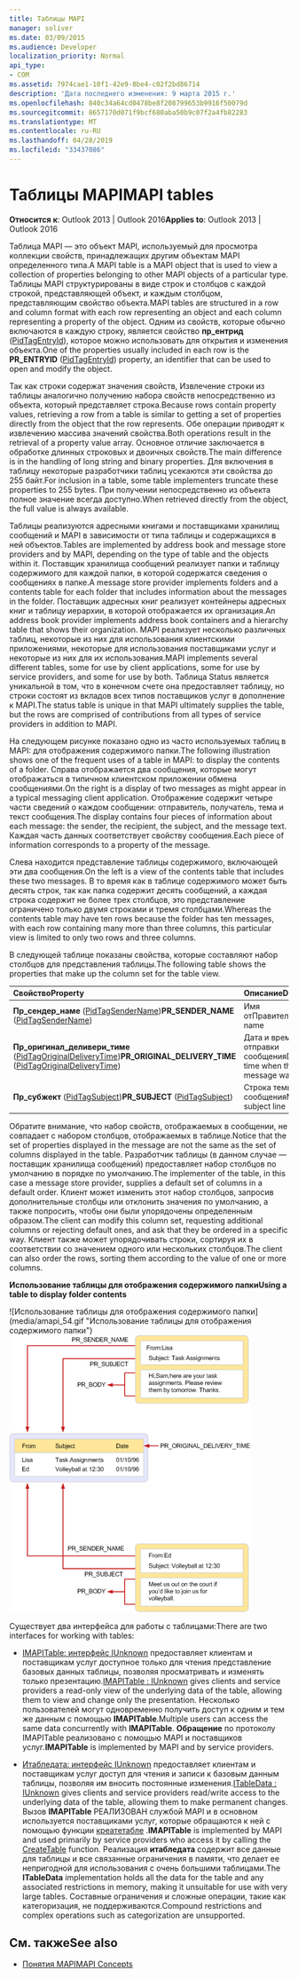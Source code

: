 ```yaml
---
title: Таблицы MAPI
manager: soliver
ms.date: 03/09/2015
ms.audience: Developer
localization_priority: Normal
api_type:
- COM
ms.assetid: 7974cae1-10f1-42e9-8be4-c02f2bd86714
description: 'Дата последнего изменения: 9 марта 2015 г.'
ms.openlocfilehash: 840c34a64cd0478be8f208799653b9916f50079d
ms.sourcegitcommit: 8657170d071f9bcf680aba50b9c07f2a4fb82283
ms.translationtype: MT
ms.contentlocale: ru-RU
ms.lasthandoff: 04/28/2019
ms.locfileid: "33437086"
---
```

# <a name="mapi-tables"></a><span data-ttu-id="f65dc-103">Таблицы MAPI</span><span class="sxs-lookup"><span data-stu-id="f65dc-103">MAPI tables</span></span>
  
<span data-ttu-id="f65dc-104">**Относится к**: Outlook 2013 | Outlook 2016</span><span class="sxs-lookup"><span data-stu-id="f65dc-104">**Applies to**: Outlook 2013 | Outlook 2016</span></span> 
  
<span data-ttu-id="f65dc-105">Таблица MAPI — это объект MAPI, используемый для просмотра коллекции свойств, принадлежащих другим объектам MAPI определенного типа.</span><span class="sxs-lookup"><span data-stu-id="f65dc-105">A MAPI table is a MAPI object that is used to view a collection of properties belonging to other MAPI objects of a particular type.</span></span> <span data-ttu-id="f65dc-106">Таблицы MAPI структурированы в виде строк и столбцов с каждой строкой, представляющей объект, и каждым столбцом, представляющим свойство объекта.</span><span class="sxs-lookup"><span data-stu-id="f65dc-106">MAPI tables are structured in a row and column format with each row representing an object and each column representing a property of the object.</span></span> <span data-ttu-id="f65dc-107">Одним из свойств, которые обычно включаются в каждую строку, является свойство **пр_ентрид** ([PidTagEntryId](pidtagentryid-canonical-property.md)), которое можно использовать для открытия и изменения объекта.</span><span class="sxs-lookup"><span data-stu-id="f65dc-107">One of the properties usually included in each row is the **PR_ENTRYID** ([PidTagEntryId](pidtagentryid-canonical-property.md)) property, an identifier that can be used to open and modify the object.</span></span> 
  
<span data-ttu-id="f65dc-108">Так как строки содержат значения свойств, Извлечение строки из таблицы аналогично получению набора свойств непосредственно из объекта, который представляет строка.</span><span class="sxs-lookup"><span data-stu-id="f65dc-108">Because rows contain property values, retrieving a row from a table is similar to getting a set of properties directly from the object that the row represents.</span></span> <span data-ttu-id="f65dc-109">Обе операции приводят к извлечению массива значений свойства.</span><span class="sxs-lookup"><span data-stu-id="f65dc-109">Both operations result in the retrieval of a property value array.</span></span> <span data-ttu-id="f65dc-110">Основное отличие заключается в обработке длинных строковых и двоичных свойств.</span><span class="sxs-lookup"><span data-stu-id="f65dc-110">The main difference is in the handling of long string and binary properties.</span></span> <span data-ttu-id="f65dc-111">Для включения в таблицу некоторые разработчики таблиц усекаются эти свойства до 255 байт.</span><span class="sxs-lookup"><span data-stu-id="f65dc-111">For inclusion in a table, some table implementers truncate these properties to 255 bytes.</span></span> <span data-ttu-id="f65dc-112">При получении непосредственно из объекта полное значение всегда доступно.</span><span class="sxs-lookup"><span data-stu-id="f65dc-112">When retrieved directly from the object, the full value is always available.</span></span>
  
<span data-ttu-id="f65dc-113">Таблицы реализуются адресными книгами и поставщиками хранилищ сообщений и MAPI в зависимости от типа таблицы и содержащихся в ней объектов.</span><span class="sxs-lookup"><span data-stu-id="f65dc-113">Tables are implemented by address book and message store providers and by MAPI, depending on the type of table and the objects within it.</span></span> <span data-ttu-id="f65dc-114">Поставщик хранилища сообщений реализует папки и таблицу содержимого для каждой папки, в которой содержатся сведения о сообщениях в папке.</span><span class="sxs-lookup"><span data-stu-id="f65dc-114">A message store provider implements folders and a contents table for each folder that includes information about the messages in the folder.</span></span> <span data-ttu-id="f65dc-115">Поставщик адресных книг реализует контейнеры адресных книг и таблицу иерархии, в которой отображается их организация.</span><span class="sxs-lookup"><span data-stu-id="f65dc-115">An address book provider implements address book containers and a hierarchy table that shows their organization.</span></span> <span data-ttu-id="f65dc-116">MAPI реализует несколько различных таблиц, некоторые из них для использования клиентскими приложениями, некоторые для использования поставщиками услуг и некоторые из них для их использования.</span><span class="sxs-lookup"><span data-stu-id="f65dc-116">MAPI implements several different tables, some for use by client applications, some for use by service providers, and some for use by both.</span></span> <span data-ttu-id="f65dc-117">Таблица Status является уникальной в том, что в конечном счете она предоставляет таблицу, но строки состоят из вкладов всех типов поставщиков услуг в дополнение к MAPI.</span><span class="sxs-lookup"><span data-stu-id="f65dc-117">The status table is unique in that MAPI ultimately supplies the table, but the rows are comprised of contributions from all types of service providers in addition to MAPI.</span></span> 
  
<span data-ttu-id="f65dc-118">На следующем рисунке показано одно из часто используемых таблиц в MAPI: для отображения содержимого папки.</span><span class="sxs-lookup"><span data-stu-id="f65dc-118">The following illustration shows one of the frequent uses of a table in MAPI: to display the contents of a folder.</span></span> <span data-ttu-id="f65dc-119">Справа отображается два сообщения, которые могут отображаться в типичном клиентском приложении обмена сообщениями.</span><span class="sxs-lookup"><span data-stu-id="f65dc-119">On the right is a display of two messages as might appear in a typical messaging client application.</span></span> <span data-ttu-id="f65dc-120">Отображение содержит четыре части сведений о каждом сообщении: отправитель, получатель, тема и текст сообщения.</span><span class="sxs-lookup"><span data-stu-id="f65dc-120">The display contains four pieces of information about each message: the sender, the recipient, the subject, and the message text.</span></span> <span data-ttu-id="f65dc-121">Каждая часть данных соответствует свойству сообщения.</span><span class="sxs-lookup"><span data-stu-id="f65dc-121">Each piece of information corresponds to a property of the message.</span></span>
  
<span data-ttu-id="f65dc-122">Слева находится представление таблицы содержимого, включающей эти два сообщения.</span><span class="sxs-lookup"><span data-stu-id="f65dc-122">On the left is a view of the contents table that includes these two messages.</span></span> <span data-ttu-id="f65dc-123">В то время как в таблице содержимого может быть десять строк, так как папка содержит десять сообщений, а каждая строка содержит не более трех столбцов, это представление ограничено только двумя строками и тремя столбцами.</span><span class="sxs-lookup"><span data-stu-id="f65dc-123">Whereas the contents table may have ten rows because the folder has ten messages, with each row containing many more than three columns, this particular view is limited to only two rows and three columns.</span></span>
  
<span data-ttu-id="f65dc-124">В следующей таблице показаны свойства, которые составляют набор столбцов для представления таблицы.</span><span class="sxs-lookup"><span data-stu-id="f65dc-124">The following table shows the properties that make up the column set for the table view.</span></span>
  
|<span data-ttu-id="f65dc-125">**Свойство**</span><span class="sxs-lookup"><span data-stu-id="f65dc-125">**Property**</span></span>|<span data-ttu-id="f65dc-126">**Описание**</span><span class="sxs-lookup"><span data-stu-id="f65dc-126">**Description**</span></span>|
|:-----|:-----|
|<span data-ttu-id="f65dc-127">**Пр_сендер_наме** ([PidTagSenderName](pidtagsendername-canonical-property.md))</span><span class="sxs-lookup"><span data-stu-id="f65dc-127">**PR_SENDER_NAME** ([PidTagSenderName](pidtagsendername-canonical-property.md))</span></span>  <br/> |<span data-ttu-id="f65dc-128">Имя отПравителя</span><span class="sxs-lookup"><span data-stu-id="f65dc-128">Sender name</span></span>  <br/> |
|<span data-ttu-id="f65dc-129">**Пр_оригинал_деливери_тиме** ([PidTagOriginalDeliveryTime](pidtagoriginaldeliverytime-canonical-property.md))</span><span class="sxs-lookup"><span data-stu-id="f65dc-129">**PR_ORIGINAL_DELIVERY_TIME** ([PidTagOriginalDeliveryTime](pidtagoriginaldeliverytime-canonical-property.md))</span></span>  <br/> |<span data-ttu-id="f65dc-130">Дата и время отправки сообщения</span><span class="sxs-lookup"><span data-stu-id="f65dc-130">Date and time when the message was sent</span></span>  <br/> |
|<span data-ttu-id="f65dc-131">**Пр_субжект** ([PidTagSubject](pidtagsubject-canonical-property.md))</span><span class="sxs-lookup"><span data-stu-id="f65dc-131">**PR_SUBJECT** ([PidTagSubject](pidtagsubject-canonical-property.md))</span></span>  <br/> |<span data-ttu-id="f65dc-132">Строка темы сообщения</span><span class="sxs-lookup"><span data-stu-id="f65dc-132">Message subject line</span></span>  <br/> |
   
<span data-ttu-id="f65dc-133">Обратите внимание, что набор свойств, отображаемых в сообщении, не совпадает с набором столбцов, отображаемых в таблице.</span><span class="sxs-lookup"><span data-stu-id="f65dc-133">Notice that the set of properties displayed in the message are not the same as the set of columns displayed in the table.</span></span> <span data-ttu-id="f65dc-134">Разработчик таблицы (в данном случае — поставщик хранилища сообщений) предоставляет набор столбцов по умолчанию в порядке по умолчанию.</span><span class="sxs-lookup"><span data-stu-id="f65dc-134">The implementer of the table, in this case a message store provider, supplies a default set of columns in a default order.</span></span> <span data-ttu-id="f65dc-135">Клиент может изменить этот набор столбцов, запросив дополнительные столбцы или отклонить значения по умолчанию, а также попросить, чтобы они были упорядочены определенным образом.</span><span class="sxs-lookup"><span data-stu-id="f65dc-135">The client can modify this column set, requesting additional columns or rejecting default ones, and ask that they be ordered in a specific way.</span></span> <span data-ttu-id="f65dc-136">Клиент также может упорядочивать строки, сортируя их в соответствии со значением одного или нескольких столбцов.</span><span class="sxs-lookup"><span data-stu-id="f65dc-136">The client can also order the rows, sorting them according to the value of one or more columns.</span></span>
  
<span data-ttu-id="f65dc-137">**Использование таблицы для отображения содержимого папки**</span><span class="sxs-lookup"><span data-stu-id="f65dc-137">**Using a table to display folder contents**</span></span>
  
<span data-ttu-id="f65dc-138">![Использование таблицы для отображения содержимого папки] (media/amapi_54.gif "Использование таблицы для отображения содержимого папки")</span><span class="sxs-lookup"><span data-stu-id="f65dc-138">![Using a table to display folder contents](media/amapi_54.gif "Using a table to display folder contents")</span></span>
  
<span data-ttu-id="f65dc-139">Существует два интерфейса для работы с таблицами:</span><span class="sxs-lookup"><span data-stu-id="f65dc-139">There are two interfaces for working with tables:</span></span>
  
- <span data-ttu-id="f65dc-140">[IMAPITable: интерфейс IUnknown](imapitableiunknown.md) предоставляет клиентам и поставщикам услуг доступное только для чтения представление базовых данных таблицы, позволяя просматривать и изменять только презентацию.</span><span class="sxs-lookup"><span data-stu-id="f65dc-140">[IMAPITable : IUnknown](imapitableiunknown.md) gives clients and service providers a read-only view of the underlying data of the table, allowing them to view and change only the presentation.</span></span> <span data-ttu-id="f65dc-141">Несколько пользователей могут одновременно получить доступ к одним и тем же данным с помощью **IMAPITable**.</span><span class="sxs-lookup"><span data-stu-id="f65dc-141">Multiple users can access the same data concurrently with **IMAPITable**.</span></span> <span data-ttu-id="f65dc-142">**Обращение** по протоколу IMAPITable реализовано с помощью MAPI и поставщиков услуг.</span><span class="sxs-lookup"><span data-stu-id="f65dc-142">**IMAPITable** is implemented by MAPI and by service providers.</span></span> 
    
- <span data-ttu-id="f65dc-143">[Итабледата: интерфейс IUnknown](itabledataiunknown.md) предоставляет клиентам и поставщикам услуг доступ для чтения и записи к базовым данным таблицы, позволяя им вносить постоянные изменения.</span><span class="sxs-lookup"><span data-stu-id="f65dc-143">[ITableData : IUnknown](itabledataiunknown.md) gives clients and service providers read/write access to the underlying data of the table, allowing them to make permanent changes.</span></span> <span data-ttu-id="f65dc-144">Вызов **IMAPITable** РЕАЛИЗОВАН службой MAPI и в основном используется поставщиками услуг, которые обращаются к ней с помощью функции [креатетабле](createtable.md) .</span><span class="sxs-lookup"><span data-stu-id="f65dc-144">**IMAPITable** is implemented by MAPI and used primarily by service providers who access it by calling the [CreateTable](createtable.md) function.</span></span> <span data-ttu-id="f65dc-145">Реализация **итабледата** содержит все данные для таблицы и все связанные ограничения в памяти, что делает ее непригодной для использования с очень большими таблицами.</span><span class="sxs-lookup"><span data-stu-id="f65dc-145">The **ITableData** implementation holds all the data for the table and any associated restrictions in memory, making it unsuitable for use with very large tables.</span></span> <span data-ttu-id="f65dc-146">Составные ограничения и сложные операции, такие как категоризация, не поддерживаются.</span><span class="sxs-lookup"><span data-stu-id="f65dc-146">Compound restrictions and complex operations such as categorization are unsupported.</span></span> 
    
## <a name="see-also"></a><span data-ttu-id="f65dc-147">См. также</span><span class="sxs-lookup"><span data-stu-id="f65dc-147">See also</span></span>

- [<span data-ttu-id="f65dc-148">Понятия MAPI</span><span class="sxs-lookup"><span data-stu-id="f65dc-148">MAPI Concepts</span></span>](mapi-concepts.md)

